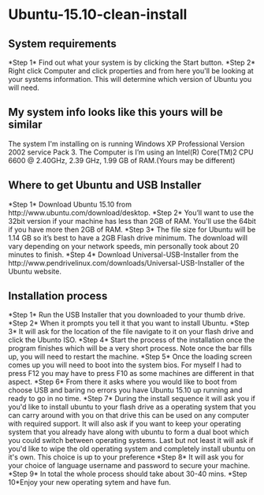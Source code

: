 # Ubuntu-15.10-clean-install
<h2>System requirements</h2>
*Step 1* Find out what your system is by clicking the Start button.
*Step 2* Right click Computer and click properties and from here you'll be looking at your systems information. This will determine which version of Ubuntu you will need.

<h2>My system info looks like this yours will be similar</h2>
The system I'm installing on is running Windows XP Professional Version 2002 service Pack 3.
The Computer is I’m using an Intel(R) Core(TM)2 CPU 6600 @ 2.40GHz, 2.39 GHz, 1.99 GB of RAM.(Yours may be different)

<h2>Where to get Ubuntu and USB Installer</h2>
*Step 1* Download Ubuntu 15.10 from http://www.ubuntu.com/download/desktop.
*Step 2* You’ll want to use the 32bit version if your machine has less than 2GB of RAM. You'll use the 64bit if you have more then 2GB of RAM.
*Step 3* The file size for Ubuntu will be 1.14 GB so it’s best to have a 2GB Flash drive minimum. The download will vary depending on your network speeds, min personally took about 20 minutes to finish. 
*Step 4* Download Universal-USB-Installer from the http://www.pendrivelinux.com/downloads/Universal-USB-Installer of the Ubuntu website.
<h2>Installation process</h2>
*Step 1* Run the USB Installer that you downloaded to your thumb drive.
*Step 2* When it prompts you tell it that you want to install Ubuntu.
*Step 3* It will ask for the location of the file navigate to it on your flash drive and click the Ubunto ISO.
*Step 4* Start the process of the installation once the program finishes which will be a very short process. Note once the bar fills up, you will need to restart the machine.
*Step 5* Once the loading screen comes up you will need to boot into the system bios. For myself I had to press F12 you may have to press F10 as some machines are different in that aspect. 
*Step 6* From there it asks where you would like to boot from choose USB and baring no errors you have Ubuntu 15.10 up running and ready to go in no time.
*Step 7* During the install sequence it will ask you if you'd like to install ubuntu to your flash drive as a operating system that you can carry around with you on that drive this can be used on any computer with required support. It will also ask if you want to keep your operating system that you already have along with ubuntu to form a dual boot which you could switch between operating systems. Last but not least it will ask if you'd like to wipe the old operating system and completely install ubuntu on it's own. This choice is up to your preference
*Step 8* It will ask you for your choice of language username and password to secure your machine.	
*Step 9* In total the whole process should take about 30-40 mins.
*Step 10*Enjoy your new operating sytem and have fun.
